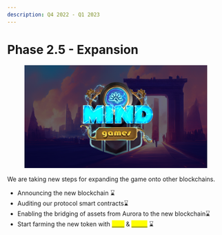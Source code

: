 ```yaml
---
description: Q4 2022 - Q1 2023
---
```


# Phase 2.5 - Expansion

<figure><img src="../../.gitbook/assets/Logo.png" alt=""><figcaption></figcaption></figure>

We are taking new steps for expanding the game onto other blockchains.&#x20;

* Announcing the new blockchain :hourglass:
* Auditing our protocol smart contracts:hourglass:
* Enabling the bridging of assets from Aurora to the new blockchain:hourglass:
* Start farming the new token with  [<mark style="color:yellow;">**STX**</mark>](../cortex-token.md) & [<mark style="color:yellow;">**xSTX**</mark>](../cortex-token.md) :hourglass:
